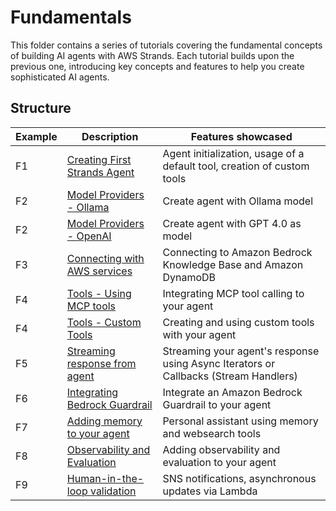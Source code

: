 # Fundamentals

This folder contains a series of tutorials covering the fundamental concepts of building AI agents with AWS Strands. Each tutorial builds upon the previous one, introducing key concepts and features to help you create sophisticated AI agents.

## Structure

| Example | Description                                                                  | Features showcased                                                                                   |
|---------|------------------------------------------------------------------------------|-----------------------------------------------------------------------------------------------------|
| F1      | [Creating First Strands Agent](./01-first-agent)                             | Agent initialization, usage of a default tool, creation of custom tools                              |
| F2      | [Model Providers - Ollama](./02-model-providers/01-ollama-model)             | Create agent with Ollama model                                                                       |
| F2      | [Model Providers - OpenAI](./02-model-providers/02-openai-model)             | Create agent with GPT 4.0 as model                                                                   |
| F3      | [Connecting with AWS services](./03-connecting-with-aws-services)            | Connecting to Amazon Bedrock Knowledge Base and Amazon DynamoDB                                      |
| F4      | [Tools - Using MCP tools](./04-tools/01-using-mcp-tools)                     | Integrating MCP tool calling to your agent                                                           |
| F4      | [Tools - Custom Tools](./04-tools/02-custom-tools)                           | Creating and using custom tools with your agent                                                      |
| F5      | [Streaming response from agent](./05-streaming-agent-response)               | Streaming your agent's response using Async Iterators or Callbacks (Stream Handlers)                 |
| F6      | [Integrating Bedrock Guardrail](./06-guardrail-integration)                  | Integrate an Amazon Bedrock Guardrail to your agent                                                  |
| F7      | [Adding memory to your agent](./07-memory-persistent-agents)                 | Personal assistant using memory and websearch tools                                                  |
| F8      | [Observability and Evaluation](./08-observability-and-evaluation)            | Adding observability and evaluation to your agent                                                    |
| F9      | [Human-in-the-loop validation](./09-human-in-the-loop-validation)            | SNS notifications, asynchronous updates via Lambda                                                   |
